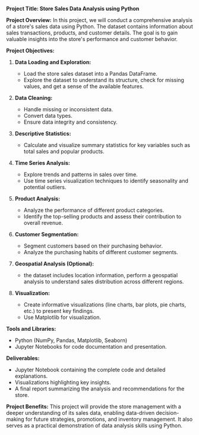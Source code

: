 **Project Title: Store Sales Data Analysis using Python**

**Project Overview:**
In this project, we will conduct a comprehensive analysis of a store's sales data using Python. The dataset contains information about sales transactions, products, and customer details. The goal is to gain valuable insights into the store's performance and customer behavior.

**Project Objectives:**
1. **Data Loading and Exploration:**
   - Load the store sales dataset into a Pandas DataFrame.
   - Explore the dataset to understand its structure, check for missing values, and get a sense of the available features.

2. **Data Cleaning:**
   - Handle missing or inconsistent data.
   - Convert data types.
   - Ensure data integrity and consistency.

3. **Descriptive Statistics:**
   - Calculate and visualize summary statistics for key variables such as total sales and popular products.

4. **Time Series Analysis:**
   - Explore trends and patterns in sales over time.
   - Use time series visualization techniques to identify seasonality and potential outliers.

5. **Product Analysis:**
   - Analyze the performance of different product categories.
   - Identify the top-selling products and assess their contribution to overall revenue.

6. **Customer Segmentation:**
   - Segment customers based on their purchasing behavior.
   - Analyze the purchasing habits of different customer segments.

7. **Geospatial Analysis (Optional):**
   - the dataset includes location information, perform a geospatial analysis to understand sales distribution across different regions.

8. **Visualization:**
   - Create informative visualizations (line charts, bar plots, pie charts, etc.) to present key findings.
   - Use Matplotlib for visualization.

**Tools and Libraries:**
- Python (NumPy, Pandas, Matplotlib, Seaborn)
- Jupyter Notebooks for code documentation and presentation.

**Deliverables:**
- Jupyter Notebook containing the complete code and detailed explanations.
- Visualizations highlighting key insights.
- A final report summarizing the analysis and recommendations for the store.

**Project Benefits:**
This project will provide the store management with a deeper understanding of its sales data, enabling data-driven decision-making for future strategies, promotions, and inventory management. It also serves as a practical demonstration of data analysis skills using Python.
